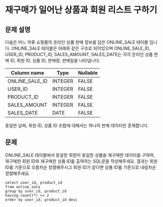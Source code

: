 # 재구매가 일어난 상품과 회원 리스트 구하기

## 문제 설명
다음은 어느 의류 쇼핑몰의 온라인 상품 판매 정보를 담은 ONLINE_SALE 테이블 입니다. ONLINE_SALE 테이블은 아래와 같은 구조로 되어있으며 ONLINE_SALE_ID, USER_ID, PRODUCT_ID, SALES_AMOUNT, SALES_DATE는 각각 온라인 상품 판매 ID, 회원 ID, 상품 ID, 판매량, 판매일을 나타냅니다.

| Column name   | Type    | Nullable |
|---------------|---------|----------|
| ONLINE_SALE_ID| INTEGER | FALSE    |
| USER_ID       | INTEGER | FALSE    |
| PRODUCT_ID    | INTEGER | FALSE    |
| SALES_AMOUNT  | INTEGER | FALSE    |
| SALES_DATE    | DATE    | FALSE    |


동일한 날짜, 회원 ID, 상품 ID 조합에 대해서는 하나의 판매 데이터만 존재합니다.

## 문제
ONLINE_SALE 테이블에서 동일한 회원이 동일한 상품을 재구매한 데이터를 구하여, 
재구매한 회원 ID와 재구매한 상품 ID를 출력하는 SQL문을 작성해주세요. 
결과는 회원 ID를 기준으로 오름차순 정렬해주시고 회원 ID가 같다면 상품 ID를 기준으로 내림차순 정렬해주세요.

``` oracle
select user_id, product_id
from online_sale
group by user_id, product_id
having count(*) >= 2
order by user_id, product_id desc
```
